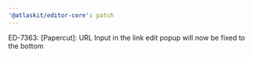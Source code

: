 ```yaml
---
'@atlaskit/editor-core': patch
---
```


ED-7363: [Papercut]: URL Input in the link edit popup will now be fixed to the bottom

